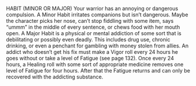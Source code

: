 HABIT (MINOR OR MAJOR)
Your warrior has an annoying or dangerous compulsion. A Minor Habit irritates companions but isn’t dangerous. Maybe the character picks her nose, can’t stop fiddling with some item, says “ummm” in the middle of every sentence, or chews food with her mouth open.
A Major Habit is a physical or mental addiction of some sort that is debilitating or possibly even deadly. This includes drug use, chronic drinking, or even a penchant for gambling with money stolen from allies. An addict who doesn’t get his fix must make a Vigor roll every 24 hours he goes without or take a level of Fatigue (see page 132).
Once every 24 hours, a Healing roll with some sort of appropriate medicine removes one level of Fatigue for four hours. After that the Fatigue returns and can only be recovered with the addicting substance.